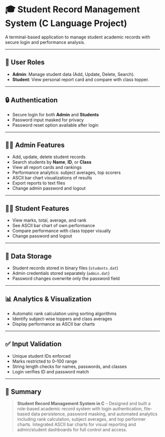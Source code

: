# 🎓 Student Record Management System (C Language Project)

A terminal-based application to manage student academic records with secure login and performance analysis.

---

## 🔐 User Roles

- **Admin**: Manage student data (Add, Update, Delete, Search).
- **Student**: View personal report card and compare with class topper.

---

## 🔒 Authentication

- Secure login for both **Admin** and **Students**
- Password input masked for privacy
- Password reset option available after login

---

## 🧑‍💼 Admin Features

- Add, update, delete student records
- Search students by **Name**, **ID**, or **Class**
- View all report cards and rankings
- Performance analytics: subject averages, top scorers
- ASCII bar chart visualizations of results
- Export reports to text files
- Change admin password and logout

---

## 🧑‍🎓 Student Features

- View marks, total, average, and rank
- See ASCII bar chart of own performance
- Compare performance with class topper visually
- Change password and logout

---

## 💾 Data Storage

- Student records stored in binary files (`students.dat`)
- Admin credentials stored separately (`admin.dat`)
- Password changes overwrite only the password field

---

## 📊 Analytics & Visualization

- Automatic rank calculation using sorting algorithms
- Identify subject-wise toppers and class averages
- Display performance as ASCII bar charts

---

## ✅ Input Validation

- Unique student IDs enforced
- Marks restricted to 0–100 range
- String length checks for names, passwords, and classes
- Login verifies ID and password match

---

## 📝 Summary

> **Student Record Management System in C** – Designed and built a role-based academic record system with login authentication, file-based data persistence, password masking, and automated analytics including rank calculation, subject averages, and top performer charts. Integrated ASCII bar charts for visual reporting and admin/student dashboards for full control and access.
